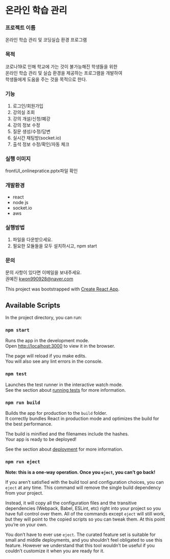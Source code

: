 # 온라인 학습 관리 

### 프로젝트 이름 
온라인 학습 관리 및 코딩실습 환경 프로그램

### 목적   
코로나19로 인해 학교에 가는 것이 불가능해진 학생들을 위한  
온라인 학습 관리 및 실습 환경을 제공하는 프로그램을 개발하여  
학생들에게 도움을 주는 것을 목적으로 한다.

### 기능 
1. 로그인/회원가입
2. 강의실 조회 
3. 강의 개설/신청/폐강
4. 강의 정보 수정
5. 질문 생성/수정/답변
6. 실시간 채팅방(socket.io)
7. 출석 정보 수정/확인/자동 체크
    

### 실행 이미지   
frontUI_onlinepratice.pptx파일 확인



### 개발환경  
- react
- node js
- socket.io
- aws

### 실행방법
1. 파일을 다운받으세요.
2. 필요한 모듈들을 모두 설치하시고, npm start 
    
### 문의  
문의 사항이 있다면 이메일을 보내주세요.  
권예진 kwon990928@naver.com  




This project was bootstrapped with [Create React App](https://github.com/facebook/create-react-app).

## Available Scripts

In the project directory, you can run:

### `npm start`

Runs the app in the development mode.<br>
Open [http://localhost:3000](http://localhost:3000) to view it in the browser.

The page will reload if you make edits.<br>
You will also see any lint errors in the console.

### `npm test`

Launches the test runner in the interactive watch mode.<br>
See the section about [running tests](https://facebook.github.io/create-react-app/docs/running-tests) for more information.

### `npm run build`

Builds the app for production to the `build` folder.<br>
It correctly bundles React in production mode and optimizes the build for the best performance.

The build is minified and the filenames include the hashes.<br>
Your app is ready to be deployed!

See the section about [deployment](https://facebook.github.io/create-react-app/docs/deployment) for more information.

### `npm run eject`

**Note: this is a one-way operation. Once you `eject`, you can’t go back!**

If you aren’t satisfied with the build tool and configuration choices, you can `eject` at any time. This command will remove the single build dependency from your project.

Instead, it will copy all the configuration files and the transitive dependencies (Webpack, Babel, ESLint, etc) right into your project so you have full control over them. All of the commands except `eject` will still work, but they will point to the copied scripts so you can tweak them. At this point you’re on your own.

You don’t have to ever use `eject`. The curated feature set is suitable for small and middle deployments, and you shouldn’t feel obligated to use this feature. However we understand that this tool wouldn’t be useful if you couldn’t customize it when you are ready for it.
